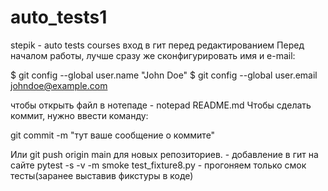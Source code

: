 # auto_tests1
stepik - auto tests courses
вход в гит перед редактированием 
Перед началом работы, лучше сразу же сконфигурировать имя и e-mail:

$ git config --global user.name "John Doe"
$ git config --global user.email johndoe@example.com

чтобы открыть файл в нотепаде - notepad README.md
Чтобы сделать коммит, нужно ввести команду:

git commit -m "тут ваше сообщение о коммите"

Или git push origin main для новых репозиториев. - добавление в гит на сайте
pytest -s -v -m smoke test_fixture8.py - прогоняем только смок тесты(заранее выставив фикстуры в коде)

